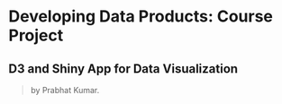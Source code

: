 # Developing Data Products: Course Project
## D3 and Shiny App for Data Visualization


> by Prabhat Kumar.
